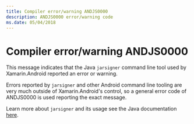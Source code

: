 ```yaml
---
title: Compiler error/warning ANDJS0000
description: ANDJS0000 error/warning code
ms.date: 05/04/2018
---
```

# Compiler error/warning ANDJS0000

This message indicates that the Java `jarsigner` command line tool used by
Xamarin.Android reported an error or warning.

Errors reported by `jarsigner` and other Android command line tooling are very
much outside of Xamarin.Android's control, so a general error code of
ANDJS0000 is used reporting the exact message.

Learn more about `jarsigner` and its usage see the Java documentation
[here][jarsigner].

[jarsigner]: https://docs.oracle.com/javase/7/docs/technotes/tools/windows/jarsigner.html
